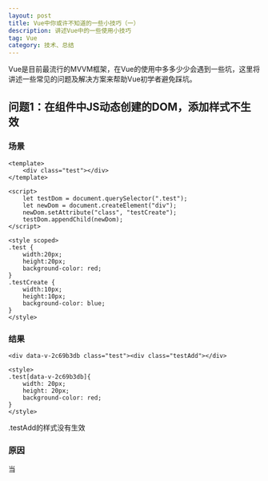 ```yaml
---
layout: post
title: Vue中你或许不知道的一些小技巧（一）
description: 讲述Vue中的一些使用小技巧
tag: Vue
category: 技术、总结
---
```

Vue是目前最流行的MVVM框架，在Vue的使用中多多少少会遇到一些坑，这里将讲述一些常见的问题及解决方案来帮助Vue初学者避免踩坑。

## 问题1：在组件中JS动态创建的DOM，添加样式不生效

### 场景

```markup
<template>
	<div class="test"></div>
</template>

<script>
	let testDom = document.querySelector(".test");
	let newDom = document.createElement("div");
	newDom.setAttribute("class", "testCreate");
	testDom.appendChild(newDom);
</script>

<style scoped>
.test {
	width:20px;
	height:20px;
	background-color: red;
}
.testCreate {
	width:10px;
	height:10px;
	background-color: blue;
}
</style>
```

### 结果

```markup
<div data-v-2c69b3db class="test"><div class="testAdd"></div>

<style>
.test[data-v-2c69b3db]{
	width: 20px;
	height: 20px;
	background-color: red;
}
</style>
```

.testAdd的样式没有生效

### 原因

当<style>标签有scoped属性时，它的CSS只作用于当前组件中的元素。在Vue编译过程中它会为组件中所有的已存在的标签和class样式添加一个scoped标识，例如 data-v-2c69b3db。而动态创建和添加的DOM是在编译后才出现的，所以标签中并没有scoped标识，因此无法和.testCreate样式所关联，样式无法生效。

### 解决

1、style标签中去掉scoped。

2、给动态创建的DOM，动态的添加样式。例如：newDom.style.width='10px';

## 问题2：Vue数组/对象更新，但视图不更新

### 场景

```javascript
new Vue({
  data() {
    return {
      arr: [1,2,3],
      obj: {
        a:1,
        b:2
      }
    }
  },
  mounted() {
    // 数据更新 数组视图不更新
    this.arr[0] = '0';
    this.arr.length = 1;
    console.log(arr); // ['0']
    
    // 数据更新 对象视图不更新
    this.obj.c = '3';
    delete this.obj.a;
    console.log(obj); // {b:2, c:'3'}
  }
})
```

### 原因

由于JavaScript的限制，Vue不能检测以上数组的变动，以及对象的添加/删除，导致出现操作后视图未更新的问题。

### 解决

使用this.$set()来更新数组/对象。语法：

```javascript
this.$set(originArr, index, value);

this.$set(originObj, key, value);
```

## 问题3：如何使用watch监听对象的属性变化

### 场景

我们经常会使用watch来监听数据的变化，然后进行相应的处理。那如果我们需要监听的是一个对象的某个属性的变化呢？我们可以使用watch中的deep选项。

### deep选项

可以使用watch中的deep选项，对一个对象的属性进行监听

```javascript
new Vue({
  watch: {
    obj: {
      handler(val, oldVal){
        console.log(`原数据${oldVal}已更新为${val}`)
      },
      deep: true
    }
  }
})
```

## 问题4：如何对404的文件展示特定的页面样式

### 场景

当我们在访问一个文章类的网站下，一个不存在的文章时，如何能够友好的提示一个404的页面？方法有两种：服务端进行判断然后重定向到一个特定的网址，前端路由做兜底展示特定的组件。

### Vue-router解决方案

可以在路由设置中，写一个path:*来对所有没匹配到规则的请求加载一个特定的组件。

```javascript
const router = new VueRouter({
  routes: [
    {
      path:'/',
      component: index,
    },
    {
      path:'/search',
      component: search
    },
    {
      path:'*', // 上面的router均未匹配的情况下进入
      component: index // 默认展示index的组件视图
    }
  ]
})
```

